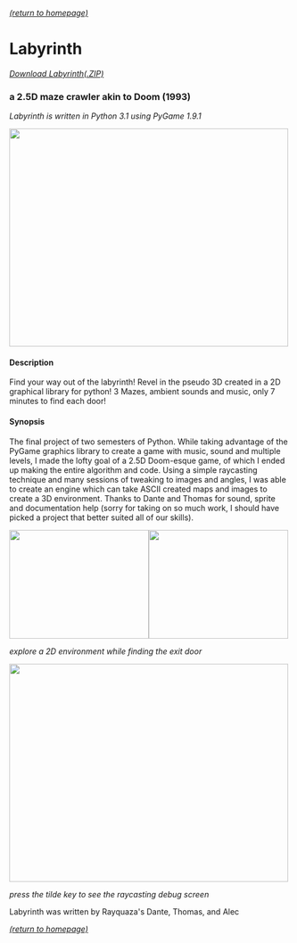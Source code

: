 [*(return to homepage)*](https://arpeary.github.io/)
# Labyrinth
[*Download Labyrinth(.ZIP)*](https://github.com/arpeary/labyrinth/archive/master.zip)

### a 2.5D maze crawler akin to Doom (1993)
*Labyrinth is written in Python 3.1 using PyGame 1.9.1*

<a href="https://arpeary.github.io/labyrinth/images/gameplay-2.PNG"><img src="https://arpeary.github.io/labyrinth/images/gameplay-2.PNG" width="500" height="391" /></a>

#### Description
Find your way out of the labyrinth! Revel in the pseudo 3D created in a 2D graphical 
library for python! 3 Mazes, ambient sounds and music, only 7 minutes to find each door!
#### Synopsis
The final project of two semesters of Python. While taking advantage of the PyGame 
graphics library to create a game with music, sound and multiple levels, I made the 
lofty goal of a 2.5D Doom-esque game, of which I ended up making the entire algorithm 
and code. Using a simple raycasting technique and many sessions of tweaking to images
and angles, I was able to create an engine which can take ASCII created maps and 
images to create a 3D environment. Thanks to Dante and Thomas for sound, sprite
and documentation help (sorry for taking on so much work, I should have picked a 
project that better suited all of our skills).

<a href="https://arpeary.github.io/labyrinth/images/title.PNG"><img src="https://arpeary.github.io/labyrinth/images/title.PNG" width="250" height="195" /></a><a href="https://arpeary.github.io/labyrinth/images/door.PNG" ><img src="https://arpeary.github.io/labyrinth/images/door.PNG" width="250" height="195" /></a> 

*explore a 2D environment while finding the exit door*

<a href="https://arpeary.github.io/labyrinth/images/debug.PNG"><img src="https://arpeary.github.io/labyrinth/images/debug.PNG" width="500" height="391" /></a>

*press the tilde key to see the raycasting debug screen*

Labyrinth was written by Rayquaza's Dante, Thomas, and Alec

[*(return to homepage)*](https://arpeary.github.io/)
